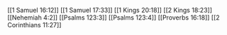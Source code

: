 [[1 Samuel 16:12]]
[[1 Samuel 17:33]]
[[1 Kings 20:18]]
[[2 Kings 18:23]]
[[Nehemiah 4:2]]
[[Psalms 123:3]]
[[Psalms 123:4]]
[[Proverbs 16:18]]
[[2 Corinthians 11:27]]

